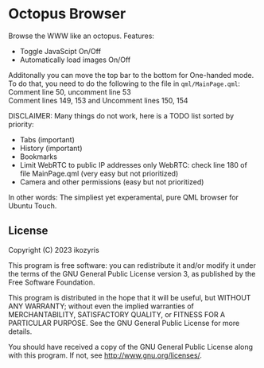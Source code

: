 # Octopus Browser

Browse the WWW like an octopus.
Features:
- Toggle JavaScipt On/Off
- Automatically load images On/Off

Additonally you can move the top bar to the bottom for One-handed mode. 
To do that, you need to do the following to the file in ```qml/MainPage.qml```:<br>
Comment line 50, uncomment line 53<br>
Comment lines 149, 153 and Uncomment lines 150, 154 <br>


DISCLAIMER: Many things do not work, here is a TODO list sorted by priority:
- Tabs (important)
- History (important)
- Bookmarks
- Limit WebRTC to public IP addresses only WebRTC: check line 180 of file MainPage.qml (very easy but not prioritized)
- Camera and other permissions (easy but not prioritized)

In other words: The simpliest yet experamental, pure QML browser for Ubuntu Touch.

## License

Copyright (C) 2023  ikozyris

This program is free software: you can redistribute it and/or modify it under the terms of the GNU General Public License version 3, as published
by the Free Software Foundation.

This program is distributed in the hope that it will be useful, but WITHOUT ANY WARRANTY; without even the implied warranties of MERCHANTABILITY, SATISFACTORY QUALITY, or FITNESS FOR A PARTICULAR PURPOSE.  See the GNU General Public License for more details.

You should have received a copy of the GNU General Public License along with this program.  If not, see <http://www.gnu.org/licenses/>.
